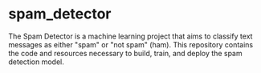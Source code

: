 # spam_detector
The Spam Detector is a machine learning project that aims to classify text messages as either "spam" or "not spam" (ham). 
This repository contains the code and resources necessary to build, train, and deploy the spam detection model.

